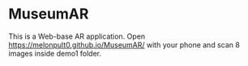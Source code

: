 # MuseumAR 
This is a Web-base AR application.
Open https://melonpult0.github.io/MuseumAR/ with your phone and scan 8 images inside demo1 folder.
